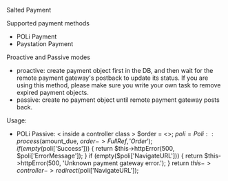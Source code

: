 Salted Payment

Supported payment methods
- POLi Payment
- Paystation Payment

Proactive and Passive modes
- proactive: create payment object first in the DB, and then wait for the remote payment gateway's postback to update its status. If you are using this method, please make sure you write your own task to remove expired payment objects.
- passive: create no payment object until remote payment gateway posts back.

Usage:
- POLi
Passive:
< inside a controller class >
$order = <<the order object that the customer is paying for>>;
$poli = Poli::process($amount_due, $order->FullRef, 'Order');
if (empty($poli['Success'])) {
    return $this->httpError(500, $poli['ErrorMessage']);
}
if (empty($poli['NavigateURL'])) {
    return $this->httpError(500, 'Unknown payment gateway error.');
}
return $this->controller->redirect($poli['NavigateURL']);

